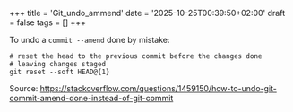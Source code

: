 +++
title = 'Git_undo_ammend'
date = '2025-10-25T00:39:50+02:00'
draft = false
tags = []
+++

To undo a `commit --amend` done by mistake:

```shell
# reset the head to the previous commit before the changes done
# leaving changes staged
git reset --soft HEAD@{1}
```

Source: https://stackoverflow.com/questions/1459150/how-to-undo-git-commit-amend-done-instead-of-git-commit

